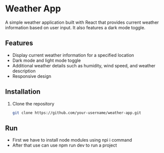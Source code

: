 # Weather App

A simple weather application built with React that provides current weather information based on user input. It also features a dark mode toggle.

## Features

- Display current weather information for a specified location
- Dark mode and light mode toggle
- Additional weather details such as humidity, wind speed, and weather description
- Responsive design

## Installation

1. Clone the repository
   ```bash
   git clone https://github.com/your-username/weather-app.git
## Run
- First we have to install node modules using npi i command
- After that use can use npm run dev to run a project
   
